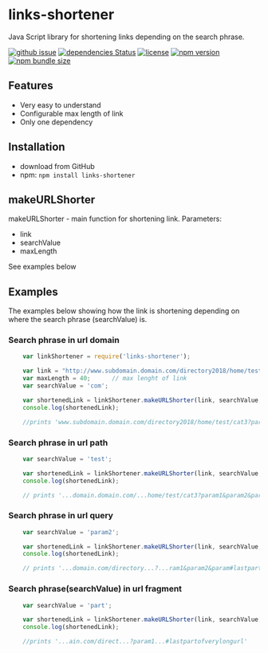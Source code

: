 links-shortener
=======================================================================
Java Script library for shortening links depending on the search phrase.


[![github issue](https://img.shields.io/github/issues/izaboj/links-shortener.svg)](https://github.com/izaboj/links-shortener/issues)
[![dependencies Status](https://david-dm.org/izaboj/links-shortener/status.svg)](https://david-dm.org/izaboj/links-shortener)
[![license](https://img.shields.io/github/license/izaboj/links-shortener.svg)](https://opensource.org/licenses/MIT)
[![npm version](https://img.shields.io/npm/v/links-shortener.svg)](https://www.npmjs.com/package/links-shortener)
[![npm bundle size](https://img.shields.io/bundlephobia/min/links-shortener.svg)](https://www.npmjs.com/package/links-shortener)



## Features
* Very easy to understand
* Configurable max length of link
* Only one dependency

## Installation
* download from GitHub
* npm: `npm install links-shortener`

## makeURLShorter
makeURLShorter - main function for shortening link.
Parameters:
* link
* searchValue
* maxLength

See examples below

## Examples
The examples below showing how the link is shortening depending on where the search phrase (searchValue) is.

### Search phrase in url domain
```javascript
	var linkShortener = require('links-shortener');

	var link = "http://www.subdomain.domain.com/directory2018/home/test/cat3?param1&param2&param3#lastpartofverylongurl";
	var maxLength = 40;      // max lenght of link
	var searchValue = 'com';

	var shortenedLink = linkShortener.makeURLShorter(link, searchValue, maxLength);
	console.log(shortenedLink);

	//prints 'www.subdomain.domain.com/directory2018/home/test/cat3?param1&param2&param3#lastpartofverylongurl'
```
### Search phrase in url path
```javascript
	var searchValue = 'test';

	var shortenedLink = linkShortener.makeURLShorter(link, searchValue, maxLength);
	console.log(shortenedLink);

	// prints '...domain.domain.com/...home/test/cat3?param1&param2&param3#lastpartofverylongurl'    
```
### Search phrase in url query
```javascript
	var searchValue = 'param2';

	var shortenedLink = linkShortener.makeURLShorter(link, searchValue, maxLength);
	console.log(shortenedLink);

	// prints '...domain.com/directory...?...ram1&param2&param#lastpartofverylongurl'
```
### Search phrase(searchValue) in url fragment
```javascript
	var searchValue = 'part';

	var shortenedLink = linkShortener.makeURLShorter(link, searchValue, maxLength);
	console.log(shortenedLink);

	//prints '...ain.com/direct...?param1...#lastpartofverylongurl'
```
